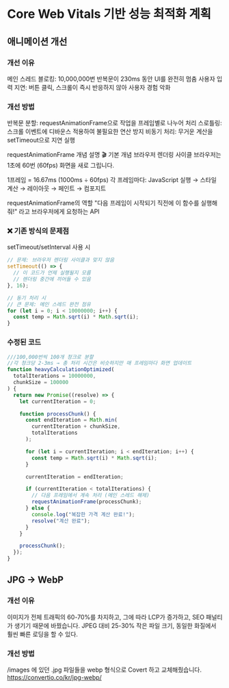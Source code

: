 # Core Web Vitals 기반 성능 최적화 계획

## 애니메이션 개선

### 개선 이유

메인 스레드 블로킹: 10,000,000번 반복문이 230ms 동안 UI를 완전히 멈춤
사용자 입력 지연: 버튼 클릭, 스크롤이 즉시 반응하지 않아 사용자 경험 악화

### 개선 방법

반복문 분할: requestAnimationFrame으로 작업을 프레임별로 나누어 처리
스로틀링: 스크롤 이벤트에 디바운스 적용하여 불필요한 연산 방지
비동기 처리: 무거운 계산을 setTimeout으로 지연 실행

requestAnimationFrame 개념 설명
🎬 기본 개념
브라우저 렌더링 사이클
브라우저는 1초에 60번 (60fps) 화면을 새로 그립니다.

1프레임 = 16.67ms (1000ms ÷ 60fps)
각 프레임마다: JavaScript 실행 → 스타일 계산 → 레이아웃 → 페인트 → 컴포지트

requestAnimationFrame의 역할
"다음 프레임이 시작되기 직전에 이 함수를 실행해줘!" 라고 브라우저에게 요청하는 API

### ❌ 기존 방식의 문제점

setTimeout/setInterval 사용 시

```javascript
// 문제: 브라우저 렌더링 사이클과 맞지 않음
setTimeout(() => {
  // 이 코드가 언제 실행될지 모름
  // 렌더링 중간에 끼어들 수 있음
}, 16);

// 동기 처리 시
// 큰 문제: 메인 스레드 완전 점유
for (let i = 0; i < 10000000; i++) {
  const temp = Math.sqrt(i) * Math.sqrt(i);
}
```

### 수정된 코드

```javascript
///100,000번씩 100개 청크로 분할
//각 청크당 2-3ms → 총 처리 시간은 비슷하지만 매 프레임마다 화면 업데이트
function heavyCalculationOptimized(
  totalIterations = 10000000,
  chunkSize = 100000
) {
  return new Promise((resolve) => {
    let currentIteration = 0;

    function processChunk() {
      const endIteration = Math.min(
        currentIteration + chunkSize,
        totalIterations
      );

      for (let i = currentIteration; i < endIteration; i++) {
        const temp = Math.sqrt(i) * Math.sqrt(i);
      }

      currentIteration = endIteration;

      if (currentIteration < totalIterations) {
        // 다음 프레임에서 계속 처리 (메인 스레드 해제)
        requestAnimationFrame(processChunk);
      } else {
        console.log("복잡한 가격 계산 완료!");
        resolve("계산 완료");
      }
    }

    processChunk();
  });
}
```

## JPG -> WebP

### 개선 이유

이미지가 전체 트래픽의 60-70%를 차지하고, 그에 따라 LCP가 증가하고, SEO 패널티가 생기기 때문에 바꿨습니다.
JPEG 대비 25-30% 작은 파일 크기, 동일한 화질에서 훨씬 빠른 로딩을 할 수 있다.

### 개선 방법

/images 에 있던 .jpg 파일들을 webp 형식으로 Covert 하고 교체해줬습니다.
https://convertio.co/kr/jpg-webp/
